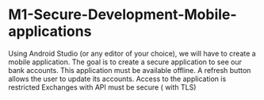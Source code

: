 # M1-Secure-Development-Mobile-applications
  Using Android Studio (or any editor of your choice), we will have to create a mobile application.  The goal is to create a secure application to see our bank accounts.  This application must be available offline. A refresh button allows the user to update its accounts. Access to the application is restricted Exchanges with API must be secure ( with TLS)
